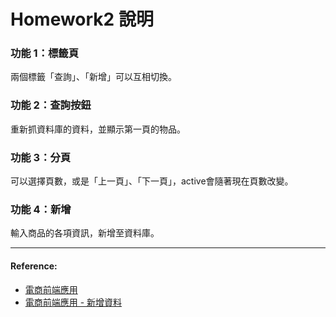 # Homework2 說明

### 功能 1：標籤頁
兩個標籤「查詢」、「新增」可以互相切換。
### 功能 2：查詢按鈕
重新抓資料庫的資料，並顯示第一頁的物品。
### 功能 3：分頁
可以選擇頁數，或是「上一頁」、「下一頁」，active會隨著現在頁數改變。
### 功能 4：新增 
輸入商品的各項資訊，新增至資料庫。

---

#### Reference:
- [電商前端應用](https://hackmd.io/s/SyiO4yJhV)
- [電商前端應用 - 新增資料](https://hackmd.io/s/S1af__b6N)

